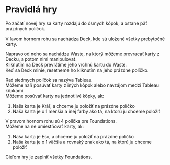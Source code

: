 # Pravidlá hry

Po začatí novej hry sa karty rozdajú do ôsmych kôpok, a ostane päť prázdnych políčok.

V ľavom hornom rohu sa nachádza Deck, kde sú uložené všetky prebytočné karty.

Napravo od neho sa nachádza Waste, na ktorý môžeme prevracať karty z Decku, a potom nimi manipulovať. <br>
Kliknutím na Deck prevrátime jeho vrchnú kartu do Waste. <br>
Keď sa Deck minie, resetneme ho kliknutím na jeho prázdne políčko.

Rad siedmych políčok sa nazýva Tableau. <br>
Môžeme naň posúvať karty z iných kôpok alebo navzájom medzi Tableau kôpkami <br>
Môžeme posúvať karty na jednotlivé kôpky, ak:
<ol>
    <li> Naša karta je Kráľ, a chceme ju položiť na prázdne políčko </li>
    <li> Naša karta je o 1 menšia a inej farby ako tá, na ktorú ju chceme položiť </li>
</ol>

V pravom hornom rohu sú 4 políčka pre Foundations. <br>
Môžeme na ne umiestňovať karty, ak:
<ol>
    <li> Naša karta je Eso, a chceme ju položiť na prázdne políčko </li>
    <li> Naša karta je o 1 väčšia a rovnaký znak ako tá, na ktorú ju chceme položiť </li>
</ol>

Cieľom hry je zaplniť všetky Foundations.
